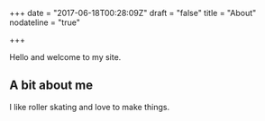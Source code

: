 +++
date = "2017-06-18T00:28:09Z"
draft = "false"
title = "About"
nodateline = "true"

+++

Hello and welcome to my site.

## A bit about me

I like roller skating and love to make things.

![]()
